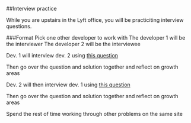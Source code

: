 ##Interview practice

While you are upstairs in the Lyft office, you will be practiciting interview questions.

###Format
Pick one other developer to work with
The developer 1  will be the interviewer
The developer 2  will be the interviewee

Dev. 1 will interview dev. 2 using [this question](https://www.interviewcake.com/question/highest-product-of-3)

Then go over the question and solution together and reflect on growth areas

Dev. 2 will then interview dev. 1 using [this question](https://www.interviewcake.com/question/merging-ranges)

Then go over the question and solution together and reflect on growth areas


Spend the rest of time working through other problems on the same site
